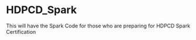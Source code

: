 # HDPCD_Spark
This will have the Spark Code for those who are preparing for HDPCD Spark Certification
